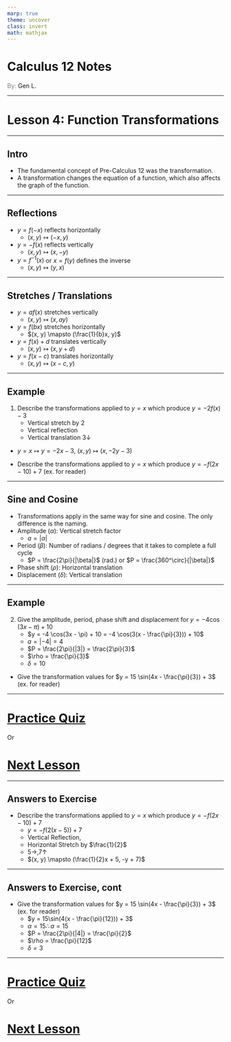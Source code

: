 ```yaml
---
marp: true
theme: uncover
class: invert
math: mathjax
---
```


# <!--fit--> Calculus 12 Notes
<span style="color:grey">By:</span> Gen L.

<!--_footer: In partnership with Hyperion University, 2025-->

---

# Lesson 4: Function Transformations

---

<!--paginate: true-->

## Intro

* The fundamental concept of Pre-Calculus 12 was the transformation.
* A transformation changes the equation of a function, which also affects the graph of the function.

---

## Reflections

* $y = f(-x)$ reflects horizontally 
    - $(x, y) \mapsto (-x, y)$
* $y = -f(x)$ reflects vertically 
    - $(x, y) \mapsto (x, -y)$
* $y = f^{-1}(x)$ or $x = f(y)$ defines the inverse
    - $(x, y) \mapsto (y, x)$

---

## Stretches / Translations

* $y = af(x)$ stretches vertically
    - $(x, y) \mapsto (x, ay)$
* $y = f(bx)$ stretches horizontally
    - $(x, y) \mapsto (\frac{1}{b}x, y)$
* $y = f(x) + d$ translates vertically
    - $(x, y) \mapsto (x, y + d)$
* $y = f(x - c)$ translates horizontally
    - $(x, y) \mapsto (x - c, y)$

---

## Example

1. Describe the transformations applied to $y = x$ which produce $y = -2f(x) - 3$
    * Vertical stretch by $2$
    * Vertical reflection
    * Vertical translation $3 \downarrow$
* $y = x \mapsto y = -2x - 3$, $(x, y) \mapsto (x, -2y - 3)$

* Describe the transformations applied to $y = x$ which produce $y = -f(2x - 10) + 7$ (ex. for reader)

---

## Sine and Cosine

* Transformations apply in the same way for sine and cosine. The only difference is the naming.
* Amplitude ($\alpha$): Vertical stretch factor
    - $a = |\alpha|$
* Period ($\beta$): Number of radians / degrees that it takes to complete a full cycle
    - $P = \frac{2\pi}{|\beta|}$ (rad.) or $P = \frac{360^\circ}{|\beta|}$
* Phase shift ($\rho$): Horizontal translation
* Displacement ($\delta$): Vertical translation

---

## Example

2. Give the amplitude, period, phase shift and displacement for $y = -4 \cos(3x - \pi) + 10$
    * $y = -4 \cos(3x - \pi) + 10 = -4 \cos(3(x - \frac{\pi}{3})) + 10$
    * $a = |-4| = 4$
    * $P = \frac{2\pi}{|3|} = \frac{2\pi}{3}$
    * $\rho = \frac{\pi}{3}$
    * $\delta = 10$

* Give the transformation values for $y = 15 \sin(4x - \frac{\pi}{3}) + 3$ (ex. for reader)

---

# [Practice Quiz](Quiz)

Or

# [Next Lesson](Lesson%205)

<!--_footer: Next page for exercise answers! -->

---

## Answers to Exercise

* Describe the transformations applied to $y = x$ which produce $y = -f(2x - 10) + 7$
    * $y = -f(2(x - 5)) + 7$
    * Vertical Reflection,
    * Horizontal Stretch by $\frac{1}{2}$
    * $5 \rightarrow, 7 \uparrow$
    * $(x, y) \mapsto (\frac{1}{2}x + 5, -y + 7)$


---

## Answers to Exercise, cont

* Give the transformation values for $y = 15 \sin(4x - \frac{\pi}{3}) + 3$ (ex. for reader)
    * $y = 15\sin(4(x - \frac{\pi}{12})) + 3$
    * $\alpha = 15 \therefore a = 15$
    * $P = \frac{2\pi}{|4|} = \frac{\pi}{2}$
    * $\rho = \frac{\pi}{12}$
    * $\delta = 3$

---

# [Practice Quiz](Quiz)

Or

# [Next Lesson](Lesson%205)
